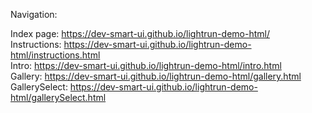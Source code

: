 Navigation: 
  
Index page: https://dev-smart-ui.github.io/lightrun-demo-html/  
Instructions: https://dev-smart-ui.github.io/lightrun-demo-html/instructions.html  
Intro: https://dev-smart-ui.github.io/lightrun-demo-html/intro.html  
Gallery: https://dev-smart-ui.github.io/lightrun-demo-html/gallery.html  
GallerySelect: https://dev-smart-ui.github.io/lightrun-demo-html/gallerySelect.html  